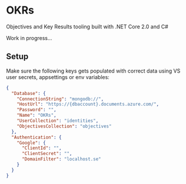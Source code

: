 # OKRs

Objectives and Key Results tooling built with .NET Core 2.0 and C#

Work in progress...

## Setup

Make sure the following keys gets populated with correct data using VS user secrets, appsettings or env variables:

```json
{
  "Database": {
    "ConnectionString": "mongodb://",
    "HostUrl": "https://{dbaccount}.documents.azure.com/",
    "Password": "",
    "Name": "OKRs",
    "UserCollection": "identities",
    "ObjectivesCollection": "objectives"
  },
  "Authentication": {
    "Google": {
      "ClientId": "",
      "ClientSecret": "",
      "DomainFilter": "localhost.se"
    }
  }
}
```
